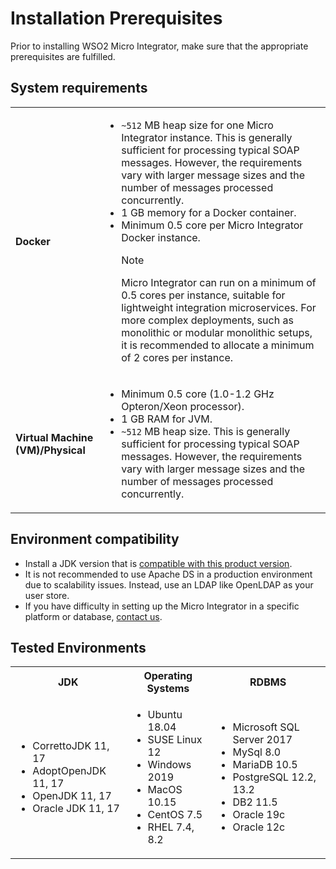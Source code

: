 # Installation Prerequisites

Prior to installing WSO2 Micro Integrator, make sure that the appropriate prerequisites are fulfilled.

## System requirements

<table>
  <tr>
    <td>
      <b>Docker</b>
    </td>
    <td>
      <ul>
        <li>
          <code>~512</code> MB heap size for one Micro Integrator instance. This is generally sufficient for processing typical SOAP messages. However, the requirements vary with larger message sizes and the number of messages processed concurrently.
        </li>
        <li>
          1 GB memory for a Docker container.
        </li>
        <li>
          Minimum 0.5 core per Micro Integrator Docker instance.
          <div class="admonition note">
          <p class="admonition-title">Note</p>
          <p>Micro Integrator can run on a minimum of 0.5 cores per instance, suitable for lightweight integration microservices. For more complex deployments, such as monolithic or modular monolithic setups, it is recommended to allocate a minimum of 2 cores per instance.</p>
          </div>  
        </li>
      </ul>
    </td>
  </tr>
  <tr>
    <td>
      <b>Virtual Machine (VM)/Physical</b>
    </td>
    <td>
      <ul>
        <li>
          Minimum 0.5 core (1.0-1.2 GHz Opteron/Xeon processor).
        </li>
        <li>
          1 GB RAM for JVM.
        </li>
        <li>
          <code>~512</code> MB heap size. This is generally sufficient for processing typical SOAP messages. However, the requirements vary with larger message sizes and the number of messages processed concurrently.
        </li>
      </ul>
    </td>
  </tr>
</table>

## Environment compatibility

- Install a JDK version that is [compatible with this product version]({{base_path}}/install-and-setup/setup/reference/product-compatibility/).
- It is not recommended to use Apache DS in a production environment due to scalability issues. Instead, use an LDAP like OpenLDAP as your user store.
- If you have difficulty in setting up the Micro Integrator in a specific platform or database, [contact us](https://wso2.com/contact/).

## Tested Environments

<table>
    <tr>
        <th>JDK</th>
        <th>Operating Systems</th>
        <th>RDBMS</th>
    </tr>
    <tr>
        <td>
            <ul>
                <li>
                CorrettoJDK 11, 17
                </li>
                <li>
                AdoptOpenJDK 11, 17
                </li>
                <li>
                OpenJDK 11, 17
                </li>
                <li>
                Oracle JDK 11, 17
                </li>
            </ul>
        </td>
        <td>
            <ul>
                <li>
         Ubuntu 18.04
                </li>
                <li>
         SUSE Linux 12
                </li>
                <li>
         Windows 2019
                </li>
                <li>
         MacOS 10.15
                </li>
                <li>
         CentOS 7.5
                </li>
                <li>
         RHEL 7.4, 8.2
                </li>
            </ul>
        </td>
        <td>
            <ul>
                <li>
           Microsoft SQL Server 2017
                </li>
                <li>
           MySql 8.0
                </li>
                <li>
           MariaDB 10.5
                </li>
                <li>
           PostgreSQL 12.2, 13.2 
                </li>
                <li>
           DB2 11.5
                </li>
                <li>
           Oracle 19c
                </li>
                <li>
           Oracle 12c
                </li>
            </ul>
        </td>
    </tr>
</table>
